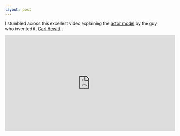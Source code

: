 ```yaml
---
layout: post
---
```


I stumbled across this excellent video explaining the [actor model](https://en.wikipedia.org/wiki/Actor_model) by the guy who invented it, [Carl Hewitt](https://en.wikipedia.org/wiki/Carl_Hewitt)..

<iframe width="560" height="315" src="https://www.youtube.com/embed/7erJ1DV_Tlo" frameborder="0" allowfullscreen></iframe>
